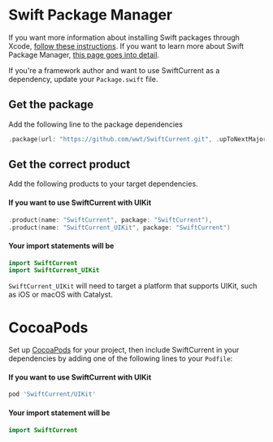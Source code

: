 # Swift Package Manager

If you want more information about installing Swift packages through Xcode, [follow these instructions](https://developer.apple.com/documentation/swift_packages/adding_package_dependencies_to_your_app). If you want to learn more about Swift Package Manager, [this page goes into detail](https://swift.org/package-manager/).

If you're a framework author and want to use SwiftCurrent as a dependency, update your `Package.swift` file.

## Get the package

Add the following line to the package dependencies

```swift
.package(url: "https://github.com/wwt/SwiftCurrent.git", .upToNextMajor(from: "4.0.0")),
```

## Get the correct product

Add the following products to your target dependencies.

#### **If you want to use SwiftCurrent with UIKit**

```swift
.product(name: "SwiftCurrent", package: "SwiftCurrent"),
.product(name: "SwiftCurrent_UIKit", package: "SwiftCurrent")
```

#### **Your import statements will be**

```swift
import SwiftCurrent
import SwiftCurrent_UIKit
```

`SwiftCurrent_UIKit` will need to target a platform that supports UIKit, such as iOS or macOS with Catalyst.


# CocoaPods

Set up [CocoaPods](https://cocoapods.org/) for your project, then include SwiftCurrent in your dependencies by adding one of the following lines to your `Podfile`:

#### **If you want to use SwiftCurrent with UIKit**

```ruby
pod 'SwiftCurrent/UIKit'
```

#### **Your import statement will be**

```swift
import SwiftCurrent
```
